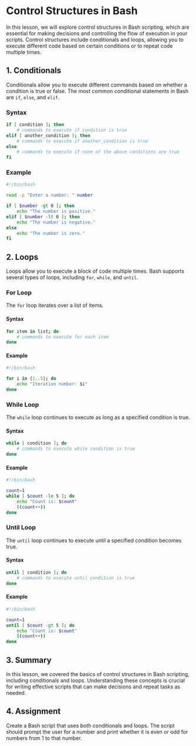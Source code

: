 # Control Structures in Bash

In this lesson, we will explore control structures in Bash scripting, which are essential for making decisions and controlling the flow of execution in your scripts. Control structures include conditionals and loops, allowing you to execute different code based on certain conditions or to repeat code multiple times.

## 1. Conditionals

Conditionals allow you to execute different commands based on whether a condition is true or false. The most common conditional statements in Bash are `if`, `else`, and `elif`.

### Syntax

```bash
if [ condition ]; then
    # commands to execute if condition is true
elif [ another_condition ]; then
    # commands to execute if another_condition is true
else
    # commands to execute if none of the above conditions are true
fi
```

### Example

```bash
#!/bin/bash

read -p "Enter a number: " number

if [ $number -gt 0 ]; then
    echo "The number is positive."
elif [ $number -lt 0 ]; then
    echo "The number is negative."
else
    echo "The number is zero."
fi
```

## 2. Loops

Loops allow you to execute a block of code multiple times. Bash supports several types of loops, including `for`, `while`, and `until`.

### For Loop

The `for` loop iterates over a list of items.

#### Syntax

```bash
for item in list; do
    # commands to execute for each item
done
```

#### Example

```bash
#!/bin/bash

for i in {1..5}; do
    echo "Iteration number: $i"
done
```

### While Loop

The `while` loop continues to execute as long as a specified condition is true.

#### Syntax

```bash
while [ condition ]; do
    # commands to execute while condition is true
done
```

#### Example

```bash
#!/bin/bash

count=1
while [ $count -le 5 ]; do
    echo "Count is: $count"
    ((count++))
done
```

### Until Loop

The `until` loop continues to execute until a specified condition becomes true.

#### Syntax

```bash
until [ condition ]; do
    # commands to execute until condition is true
done
```

#### Example

```bash
#!/bin/bash

count=1
until [ $count -gt 5 ]; do
    echo "Count is: $count"
    ((count++))
done
```

## 3. Summary

In this lesson, we covered the basics of control structures in Bash scripting, including conditionals and loops. Understanding these concepts is crucial for writing effective scripts that can make decisions and repeat tasks as needed.

## 4. Assignment

Create a Bash script that uses both conditionals and loops. The script should prompt the user for a number and print whether it is even or odd for numbers from 1 to that number.